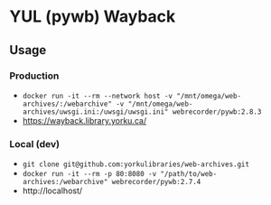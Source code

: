 # YUL (pywb) Wayback

## Usage

### Production

* `docker run -it --rm --network host -v "/mnt/omega/web-archives/:/webarchive" -v "/mnt/omega/web-archives/uwsgi.ini:/uwsgi/uwsgi.ini" webrecorder/pywb:2.8.3`
* https://wayback.library.yorku.ca/

### Local (dev)

* `git clone git@github.com:yorkulibraries/web-archives.git`
* `docker run -it --rm -p 80:8080 -v "/path/to/web-archives:/webarchive" webrecorder/pywb:2.7.4`
* http://localhost/
